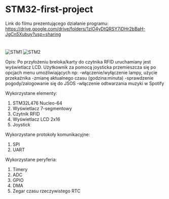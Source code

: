 # STM32-first-project

Link do filmu prezentującego działanie programu:
https://drive.google.com/drive/folders/1zlO4yDtQRSY7iDHr2bBaH-JgCn5Xubuy?usp=sharing

# 
![STM1](https://user-images.githubusercontent.com/72871744/169389309-8b638d61-f44a-4fd4-bbce-c6acdb4a4c43.jpg)
![STM2](https://user-images.githubusercontent.com/72871744/169389545-6c432f2d-304d-47be-8257-37679691b338.jpg)


Opis:
Po przyłożeniu breloka/karty do czytnika RFID uruchamiany jest wyświetlacz LCD.
Użytkownik za pomocą joysticka przemieszcza się po opcjach menu umożliwiających np:
-włączenie/wyłączenie lampy, użycie przekaźnika
-zmianę aktualnego czasu (godzina:minuta)
-sprawdzenie pogody/zalogowanie się do JSOS
-włączenie odtwarzania muzyki w Spotify


Wykorzystane elementy:
1. STM32L476 Nucleo-64
2. Wyświetlacz 7-segmentowy
3. Czytnik RFID
4. Wyświetlacz LCD 2x16
5. Joystick

Wykorzystane protokoły komunikacyjne:
1. SPI
2. UART

Wykorzystane peryferia:
1. Timery
2. ADC
3. GPIO
4. DMA
5. Zegar czasu rzeczywistego RTC





